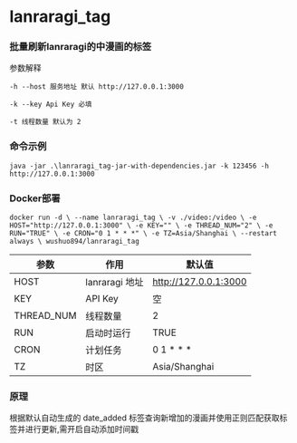 # lanraragi_tag

### 批量刷新lanraragi的中漫画的标签

参数解释

`-h --host 服务地址 默认 http://127.0.0.1:3000`

`-k --key Api Key 必填`

`-t 线程数量 默认为 2`

### 命令示例

`java -jar .\lanraragi_tag-jar-with-dependencies.jar -k 123456 -h http://127.0.0.1:3000`

### Docker部署

`docker run -d \
--name lanraragi_tag \
-v ./video:/video \
-e HOST="http://127.0.0.1:3000" \
-e KEY="" \
-e THREAD_NUM="2" \
-e RUN="TRUE" \
-e CRON="0 1 * * *" \
-e TZ=Asia/Shanghai \
--restart always \
wushuo894/lanraragi_tag`

| 参数         | 作用           | 默认值                   |
|------------|--------------|-----------------------|
| HOST       | lanraragi 地址 | http://127.0.0.1:3000 |
| KEY        | API Key      | 空                     |
| THREAD_NUM | 线程数量         | 2                     |
| RUN        | 启动时运行        | TRUE                  |
| CRON       | 计划任务         | 0 1 * * *             |
| TZ         | 时区           | Asia/Shanghai         |

### 原理

根据默认自动生成的 date_added 标签查询新增加的漫画并使用正则匹配获取标签并进行更新,需开启自动添加时间戳

